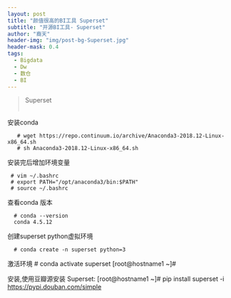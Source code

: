 ```yaml
---
layout: post
title: "颜值很高的BI工具 Superset"
subtitle: "开源BI工具- Superset"
author: "裔天"
header-img: "img/post-bg-Superset.jpg"
header-mask: 0.4
tags:
  - Bigdata
  - Dw
  - 数仓
  - BI 
---
```


> Superset 
<br><br>


安装conda

       # wget https://repo.continuum.io/archive/Anaconda3-2018.12-Linux-x86_64.sh
       # sh Anaconda3-2018.12-Linux-x86_64.sh


安装完后增加环境变量

     # vim ~/.bashrc 
     # export PATH="/opt/anaconda3/bin:$PATH"  
     # source ~/.bashrc

查看conda 版本

      # conda --version
      conda 4.5.12

创建superset python虚拟环境

      # conda create -n superset python=3

激活环境
      # conda activate superset
      [root@hostname1 ~]#


安装,使用豆瓣源安装 Superset:
      [root@hostname1 ~]# pip install superset -i https://pypi.douban.com/simple
